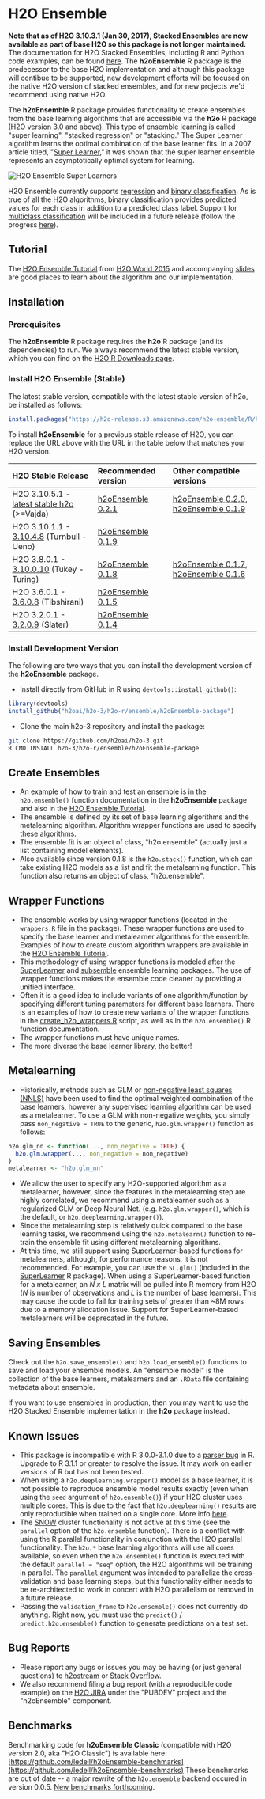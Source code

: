 # H2O Ensemble


**Note that as of H2O 3.10.3.1 (Jan 30, 2017), Stacked Ensembles are now available as part of base H2O so this package is not longer maintained.** The documentation for H2O Stacked Ensembles, including R and Python code examples, can be found [here](http://docs.h2o.ai/h2o/latest-stable/h2o-docs/data-science/stacked-ensembles.html). The **h2oEnsemble** R package is the predecessor to the base H2O implementation and although this package will contibue to be supported, new development efforts will be focused on the native H2O version of stacked ensembles, and for new projects we'd recommend using native H2O.

The **h2oEnsemble** R package provides functionality to create ensembles from the base learning algorithms that are accessible via the **h2o** R package (H2O version 3.0 and above).  This type of ensemble learning is called "super learning", "stacked regression" or "stacking."  The Super Learner algorithm learns the optimal combination of the base learner fits. In a 2007 article titled, "[Super Learner](https://doi.org/10.2202/1544-6115.1309)," it was shown that the super learner ensemble represents an asymptotically optimal system for learning.

![H2O Ensemble Super Learners](h2oEnsemble.png "H2O Ensemble Super Learners")

H2O Ensemble currently supports [regression](https://en.wikipedia.org/wiki/Regression_analysis) and [binary classification](https://en.wikipedia.org/wiki/Binary_classification).  As is true of all the H2O algorithms, binary classification provides predicted values for each class in addition to a predicted class label.  Support for [multiclass classification](https://en.wikipedia.org/wiki/Multiclass_classification) will be included in a future release (follow the progress [here](https://0xdata.atlassian.net/browse/PUBDEV-2355)).


## Tutorial

The [H2O Ensemble Tutorial](https://github.com/h2oai/h2o-tutorials/blob/master/tutorials/ensembles-stacking/README.md) from [H2O World 2015](http://h2oworld.h2o.ai/) and accompanying [slides](https://github.com/h2oai/h2o-world-2015-training/blob/master/tutorials/ensembles-stacking/H2O_World_2015_Ensembles.pdf) are good places to learn about the algorithm and our implementation.


## Installation

### Prerequisites

The **h2oEnsemble** R package requires the **h2o** R package (and its dependencies) to run.  We always recommend the latest stable version, which you can find on the [H2O R Downloads page](http://www.h2o.ai/download/h2o/r).


### Install H2O Ensemble (Stable)
The latest stable version, compatible with the latest stable version of h2o, be installed as follows:

```r
install.packages("https://h2o-release.s3.amazonaws.com/h2o-ensemble/R/h2oEnsemble_0.2.1.tar.gz", repos = NULL)
``` 

To install **h2oEnsemble** for a previous stable release of H2O, you can replace the URL above with the URL in the table below that matches your H2O version.

|H2O Stable Release| Recommended version| Other compatible versions |
|:---------|:----------|:----------|
|H2O 3.10.5.1 - [latest stable h2o](https://www.h2o.ai/download/) (>=Vajda)|[h2oEnsemble 0.2.1](https://h2o-release.s3.amazonaws.com/h2o-ensemble/R/h2oEnsemble_0.2.1.tar.gz)| [h2oEnsemble 0.2.0](https://h2o-release.s3.amazonaws.com/h2o-ensemble/R/h2oEnsemble_0.2.0.tar.gz), [h2oEnsemble 0.1.9](https://h2o-release.s3.amazonaws.com/h2o-ensemble/R/h2oEnsemble_0.1.9.tar.gz)|
|H2O 3.10.1.1 - [3.10.4.8](http://h2o-release.s3.amazonaws.com/h2o/rel-ueno/8/index.html) (Turnbull - Ueno)|[h2oEnsemble 0.1.9](https://h2o-release.s3.amazonaws.com/h2o-ensemble/R/h2oEnsemble_0.1.9.tar.gz)| |
|H2O 3.8.0.1 - [3.10.0.10](http://h2o-release.s3.amazonaws.com/h2o/rel-turing/10/index.html) (Tukey - Turing)|[h2oEnsemble 0.1.8](https://h2o-release.s3.amazonaws.com/h2o-ensemble/R/h2oEnsemble_0.1.8.tar.gz)| [h2oEnsemble 0.1.7](https://h2o-release.s3.amazonaws.com/h2o-ensemble/R/h2oEnsemble_0.1.7.tar.gz), [h2oEnsemble 0.1.6](https://h2o-release.s3.amazonaws.com/h2o-ensemble/R/h2oEnsemble_0.1.6.tar.gz)|
|H2O 3.6.0.1 - [3.6.0.8](http://h2o-release.s3.amazonaws.com/h2o/rel-tibshirani/8/index.html) (Tibshirani)|[h2oEnsemble 0.1.5](https://h2o-release.s3.amazonaws.com/h2o-ensemble/R/h2oEnsemble_0.1.5.tar.gz)||
|H2O 3.2.0.1 - [3.2.0.9](http://h2o-release.s3.amazonaws.com/h2o/rel-slater/9/index.html) (Slater)|[h2oEnsemble 0.1.4](https://h2o-release.s3.amazonaws.com/h2o-ensemble/R/h2oEnsemble_0.1.4.tar.gz)||

### Install Development Version
The following are two ways that you can install the development version of the **h2oEnsemble** package. 

- Install directly from GitHub in R using `devtools::install_github()`:

```r
library(devtools)
install_github("h2oai/h2o-3/h2o-r/ensemble/h2oEnsemble-package")
```

- Clone the main h2o-3 repository and install the package:

```bash
git clone https://github.com/h2oai/h2o-3.git
R CMD INSTALL h2o-3/h2o-r/ensemble/h2oEnsemble-package
```


## Create Ensembles

- An example of how to train and test an ensemble is in the `h2o.ensemble()` function documentation in the **h2oEnsemble** package and also in the [H2O Ensemble Tutorial](http://learn.h2o.ai/content/tutorials/ensembles-stacking/index.html).
- The ensemble is defined by its set of base learning algorithms and the metalearning algorithm.  Algorithm wrapper functions are used to specify these algorithms.
- The ensemble fit is an object of class, "h2o.ensemble" (actually just a list containing model elements).
- Also available since version 0.1.8 is the `h2o.stack()` function, which can take existing H2O models as a list and fit the metalearning function.  This function also returns an object of class, "h2o.ensemble".


## Wrapper Functions

- The ensemble works by using wrapper functions (located in the `wrappers.R` file in the package).  These wrapper functions are used to specify the base learner and metalearner algorithms for the ensemble.  Examples of how to create custom algorithm wrappers are available in the [H2O Ensemble Tutorial](http://learn.h2o.ai/content/tutorials/ensembles-stacking/index.html).
- This methodology of using wrapper functions is modeled after the [SuperLearner](http://cran.r-project.org/web/packages/SuperLearner/index.html) and [subsemble](http://cran.r-project.org/web/packages/subsemble/index.html) ensemble learning packages.  The use of wrapper functions makes the ensemble code cleaner by providing a unified interface.
- Often it is a good idea to include variants of one algorithm/function by specifying different tuning parameters for different base learners.  There is an examples of how to create new variants of the wrapper functions in the [create\_h2o\_wrappers.R](https://github.com/h2oai/h2o-3/blob/master/h2o-r/ensemble/create_h2o_wrappers.R) script, as well as in the `h2o.ensemble()` R function documentation.
- The wrapper functions must have unique names.
- The more diverse the base learner library, the better!


## Metalearning

- Historically, methods such as GLM or [non-negative least squares (NNLS)](https://en.wikipedia.org/wiki/Non-negative_least_squares) have been used to find the optimal weighted combination of the base learners, however any supervised learning algorithm can be used as a metalearner.  To use a GLM with non-negative weights, you simply pass `non_negative = TRUE` to the generic, `h2o.glm.wrapper()` function as follows:

```r
h2o.glm_nn <- function(..., non_negative = TRUE) {
  h2o.glm.wrapper(..., non_negative = non_negative)
}
metalearner <- "h2o.glm_nn"
```
- We allow the user to specify any H2O-supported algorithm as a metalearner, however, since the features in the metalearning step are highly correlated, we recommend using a metalearner such as a regularized GLM or Deep Neural Net.  (e.g. `h2o.glm.wrapper()`, which is the default, or `h2o.deeplearning.wrapper()`).
- Since the metalearning step is relatively quick compared to the base learning tasks, we recommend using the `h2o.metalearn()` function to re-train the ensemble fit using different metalearning algorithms.
- At this time, we still support using SuperLearner-based functions for metalearners, although, for performance reasons, it is not recommended.  For example, you can use the `SL.glm()` (included in the [SuperLearner](http://cran.r-project.org/web/packages/SuperLearner/index.html) R package).  When using a SuperLearner-based function for a metalearner, an *N x L* matrix will be pulled into R memory from H2O (*N* is number of observations and *L* is the number of base learners).  This may cause the code to fail for training sets of greater than ~8M rows due to a memory allocation issue.  Support for SuperLearner-based metalearners will be deprecated in the future.


## Saving Ensembles

Check out the `h2o.save_ensemble()` and `h2o.load_ensemble()` functions to save and load your ensemble models.  An "ensemble model" is the collection of the base learners, metalearners and an `.RData` file containing metadata about ensemble.

If you want to use ensembles in production, then you may want to use the H2O Stacked Ensemble implementation in the **h2o** package instead.


## Known Issues

- This package is incompatible with R 3.0.0-3.1.0 due to a [parser bug](https://bugs.r-project.org/bugzilla3/show_bug.cgi?id=15753) in R.  Upgrade to R 3.1.1 or greater to resolve the issue.  It may work on earlier versions of R but has not been tested.
- When using a `h2o.deeplearning.wrapper()` model as a base learner, it is not possible to reproduce ensemble model results exactly (even when using the `seed` argument of `h2o.ensemble()`) if your H2O cluster uses multiple cores.  This is due to the fact that `h2o.deeplearning()` results are only reproducible when trained on a single core.  More info [here](https://0xdata.atlassian.net/projects/TN/issues/TN-3).
- The [SNOW](https://cran.r-project.org/web/packages/snow/) cluster functionality is not active at this time (see the `parallel` option of the `h2o.ensemble` function).  There is a conflict with using the R parallel functionality in conjunction with the H2O parallel functionality.  The `h2o.*` base learning algorithms will use all cores available, so even when the `h2o.ensemble()` function is executed with the default `parallel = "seq"` option, the H2O algorithms will be training in parallel.  The `parallel` argument was intended to parallelize the cross-validation and base learning steps, but this functionality either needs to be re-architected to work in concert with H2O parallelism or removed in a future release.
- Passing the `validation_frame` to `h2o.ensemble()` does not currently do anything.  Right now, you must use the `predict()` / `predict.h2o.ensemble()` function to generate predictions on a test set.


## Bug Reports

- Please report any bugs or issues you may be having (or just general questions) to [h2ostream](https://groups.google.com/forum/#!forum/h2ostream) or [Stack Overflow](https://stackoverflow.com/questions/tagged/h2o).
- We also recommend filing a bug report (with a reproducible code example) on the [H2O JIRA](http://jira.h2o.ai/) under the "PUBDEV" project and the "h2oEnsemble" component.

## Benchmarks

Benchmarking code for **h2oEnsemble Classic** (compatible with H2O version 2.0, aka "H2O Classic") is available here: [https://github.com/ledell/h2oEnsemble-benchmarks](https://github.com/ledell/h2oEnsemble-benchmarks)  These benchmarks are out of date -- a major rewrite of the `h2o.ensemble` backend occured in version 0.0.5.  [New benchmarks forthcoming](https://github.com/ledell/h2oEnsemble-benchmarks/tree/v0.1.8). 

